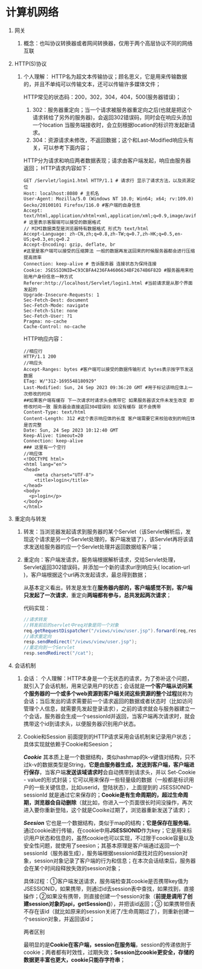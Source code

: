 # 计算机网络

1. 网关
   1. 概念：也叫协议转换器或者网间转换器，仅用于两个高层协议不同的网络互联

2. HTTP(S)协议

   1. 个人理解：
      HTTP名为超文本传输协议；顾名思义，它是用来传输数据的，并且不单纯可以传输文本，还可以传输许多媒体文件；

      HTTP常见的状态码：200，302，304，404，500(服务器错误)；

      1. 302：服务器重定向；当一个请求被服务器重定向之后(也就是把这个请求转给了另外的服务器)，会返回302错误码，同时会在响应头添加一个location 当服务端接收时，会立刻根据location的标识符发起新请求。
      2. 304：资源请求未修改，不返回数据；这个和Last-Modified响应头有关，可以参考下面内容；

      HTTP分为请求和响应两者数据表现；请求由客户端发起，响应由服务器返回；
      HTTP请求内容如下：

      ```http
      GET /Servlet/login1.html HTTP/1.1 # 请求行 显示了请求方法，以及资源定位
      Host: localhost:8080 # 主机名
      User-Agent: Mozilla/5.0 (Windows NT 10.0; Win64; x64; rv:109.0) Gecko/20100101 Firefox/116.0 #客户端的自身信息
      Accept: text/html,application/xhtml+xml,application/xml;q=0.9,image/avif,image/webp,*/*;q=0.8 # 这里表示客服端可以接受的数据格式 
      // MIMI数据类型是浏览器特有数据格式 形式为 text/html  
      Accept-Language: zh-CN,zh;q=0.8,zh-TW;q=0.7,zh-HK;q=0.5,en-US;q=0.3,en;q=0.2
      Accept-Encoding: gzip, deflate, br 
      #这里是客户端可以接受的压缩算法 一般的数据再发送回来的时候服务器都会进行压缩 提高效率
      Connection: keep-alive # 告诉服务器 连接状态为保持连接
      Cookie: JSESSIONID=C93CBFA4236FA4606634BF2674B6F82D #服务器用来检验用户身份信息一种方式
      Referer:http://localhost/Servlet/login1.html #当前请求是从那个界面发起的
      Upgrade-Insecure-Requests: 1
      Sec-Fetch-Dest: document
      Sec-Fetch-Mode: navigate
      Sec-Fetch-Site: none
      Sec-Fetch-User: ?1
      Pragma: no-cache
      Cache-Control: no-cache
      ```

      HTTP响应内容：

      ```http
      //相应行
      HTTP/1.1 200 
      //响应头
      Accept-Ranges: bytes #客户端可以接受的数据传输形式 bytes表示按字节发送数据
      ETag: W/"312-1695548180929"
      Last-Modified: Sun, 24 Sep 2023 09:36:20 GMT #用于标记该响应体上一次修改的时间 
      ##如果客户端有缓存 下一次请求时请求头会携带它 如果服务器该文件未发生改变 即修改时间一致 服务器会直接返回304错误码 如没有缓存 就不会携带 
      Content-Type: text/html
      Content-Length: 312 #这个表示响应体的长度 客户端需要它来校验收到的响应体是否完整
      Date: Sun, 24 Sep 2023 10:12:40 GMT
      Keep-Alive: timeout=20
      Connection: keep-alive
      ### 这里有一个空行
      //响应体
      <!DOCTYPE html>
      <html lang="en">
      <head>
          <meta charset="UTF-8">
          <title>login</title>
      </head>
      <body>
      	<p>login</p>
      </body>
      </html>
      ```

3. 重定向与转发

   1. 转发：当浏览器发起请求到服务器的某个Servlet（该Servlet解析后，发现这个请求是另一个Servlet处理的，客户端发错了），该Servlet再将该请求发送给服务器的应一个Servlet处理并返回数据给客户端；

   2. 重定向：客户端发请求，服务端根据解析请求，交给Servlet处理，Servlet返回302错误码，并添加一个新的请求url到响应头( location-url )，客户端根据这个url再次发起请求，最总得到数据；

      从基本定义看出，转发是发生在**服务器内部的，客户端感觉不到，客户端只发起了一次请求**，重定向**两端都有参与，总共发起两次请求**；

      代码实现：

      ```java
      //请求转发 
      //转发前后的servlet中req对象是同一个对象
      req.getRequestDispatcher("/views/view/user.jsp").forward(req,resp);
      //请求重定向
      resp.sendRedirect("/views/view/user.jsp");
      //重定向到一个Servlet
      resp.sendRedirect("/cat");
      ```

      

4. 会话机制

   1. 会话：
      个人理解：HTTP本身是一个无状态的请求，为了弥补这个问题，就引入了会话机制，用来记录用户的状态；会话就是**一个客户端从访问某个服务器的一个或多个web资源到客户端关闭这些资源的整个过程**就称为会话；当后发出的请求需要前一个请求返回的数据或者状态时（比如访问管理个人信息，就需要先发起登录请求），之前的请求就会与服务器建立一个会话，服务器会生成一个sessionId并返回，当客户端再次请求时，就会携带这个id到请求头，以便服务器识别用户状态。

   2. Cookie和Session
      前面提到的HTTP请求采用会话机制来记录用户状态；具体实现就依赖于Cookie和Seesion；

      ***Cookie***
      其本质上是一个数据结构，类似hashmap的k-v键值对结构，只不过k-v的数据类型是String，**它是由服务器生成，发送到客户端，客户端进行保存**，当客户端**发送该域请求时**会自动携带到请求头，并以 Set-Cookie - value的形式封装；它可以用来保存一些轻量级的数据（一般都是标识用户的一些关键信息，比如userid，登陆状态），上面提到的 JSESSIONID-sessionId 就是通过它来保存的；**Cookie是有生命周期的，超过生命周期，浏览器会自动删除**（就比如，你进入一个页面很长时间没操作，再次进入要你重新登陆，这个就是Cooike过期了，浏览器重新发送了请求）；

      ***Seesion***
      它也是一个数据结构，类似于map的结构；**它是保存在服务端**，通过cookie进行传输，在cookie中用**JSESSIONID**作为key；它是用来标识用户状态和信息的，虽然cookie也可以实现，不过限于cookie容量以及安全性问题，就使用了seesion；其基本原理是客户端通过返回一个sessionId（服务器生成），服务端根据sessionId查找对应的session对象，session对象记录了客户端的行为和信息；在本次会话结束后，服务器会在某个时间段释放失效的session对象；

      具体过程：①客户端发送请求，服务端检查其cookie是否携带key值为JSESSIONID，如果携带，则通过id去session表中查找，如果找到，直接操作；②如果没有携带，则直接创建一个session对象（**前提是调用了创建session对象的api，getSession()**），并把该id返回；③ 如果携带但表不存在该id（就比如原来的session关闭了/生命周期过了），则重新创建一个session对象，并返回该id；

      两者区别

      最明显的是**Cookie在客户端，session在服务端**，session的传递依附于cookie；两者都有时效性，过期失效；**Session比cookie更安全，存储的数据更丰富也更大，cookie只能存字符串**；